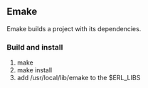 ## Emake

Emake builds a project with its dependencies.

### Build and install

1. make
2. make install
3. add /usr/local/lib/emake to the $ERL_LIBS
